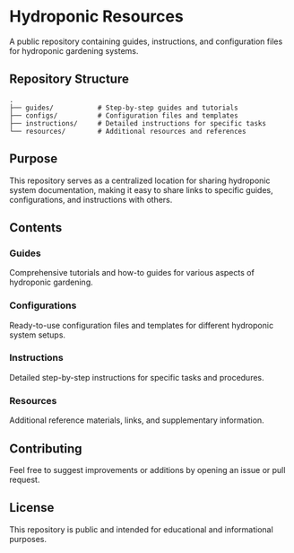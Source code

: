 # Hydroponic Resources

A public repository containing guides, instructions, and configuration files for hydroponic gardening systems.

## Repository Structure

```
.
├── guides/           # Step-by-step guides and tutorials
├── configs/          # Configuration files and templates
├── instructions/     # Detailed instructions for specific tasks
└── resources/        # Additional resources and references
```

## Purpose

This repository serves as a centralized location for sharing hydroponic system documentation, making it easy to share links to specific guides, configurations, and instructions with others.

## Contents

### Guides
Comprehensive tutorials and how-to guides for various aspects of hydroponic gardening.

### Configurations
Ready-to-use configuration files and templates for different hydroponic system setups.

### Instructions
Detailed step-by-step instructions for specific tasks and procedures.

### Resources
Additional reference materials, links, and supplementary information.

## Contributing

Feel free to suggest improvements or additions by opening an issue or pull request.

## License

This repository is public and intended for educational and informational purposes.
